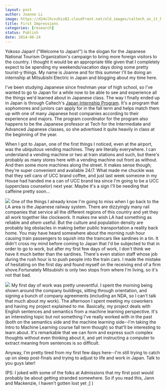 ```yaml
---
layout: post
author: Joanne Li
image: https://d24slhcvzhzz82.cloudfront.net/old_images/caltech_as_it_happens/6a0105349b8251970b01a73ddd626e970d.jpg
title: First Impressions
categories: [research]
status: Publish
date: 2014-06-24
---
```



Yokoso Japan! ("Welcome to Japan!") is the slogan for the Japanese National Tourism Organization's campaign to bring more foreign visitors to the country. I thought it would be an appropriate title given that I completely expect to be spending my weekends/vacation days doing some pretty tourist-y things. My name is Joanne and for this summer I'll be doing an internship at Mitsubishi Electric in Japan and blogging about my time here.

I've been studying Japanese since freshman year of high school, so I've wanted to go to Japan for a while now to be able to see and experience all the things we'd learned about in Japanese class. The way I finally ended up in Japan is through Caltech's [Japan Internship Program](https://www.hss.caltech.edu/content/JIP/overview). It's a program that sophomores and juniors can apply for in the fall term and helps match them up with one of many Japanese host companies according to their experience and majors. The program coordinator for the program also happens to be the Japanese professor at Tech for the Intermediate and Advanced Japanese classes, so she advertised it quite heavily in class at the beginning of the year.

When I got to Japan, one of the first things I noticed, even at the airport, was the ubiquitous vending machines. They are literally everywhere. I can understand a vending machine or two at train stations and such, but there's probably as many stores here with a vending machine out front as without. And then some more machines along the street. It makes sense though; they're super convenient and available 24/7. What made me chuckle was that they sell cans of UCC brand coffee, and just last week someone in my House had handed me a can of UCC brand tea since I'm going to be a UCC (upperclass counselor) next year. Maybe it's a sign I'll be needing that caffeine pretty soon...


![](https://d24slhcvzhzz82.cloudfront.net/old_images/6a0105349b8251970b01a73ddd61cd970d-500wi.jpg)
One of the things I already know I'm going to miss when I go back to the LA area is the Japanese railway system. There are dizzyingly many rail companies that service all the different regions of this country and yet they all work together like clockwork. It makes me wish LA had something as reliable and *ahem* useful. But the culture and population density are probably big obstacles in making better public transportation a reality back home. You may have heard somewhere about the morning rush hour causing train passengers to squish into the traincars like sardines in a tin. It didn't cross my mind before coming to Japan that I'd be subjected to that in order to go to work, but after my first few days of work, I don't think we have it much better than the sardines. There's even station staff whose job during the rush hour is to push people into the train cars. I made the mistake of hesitating on the first day and found myself on the receiving end of a firm shove.Fortunately Mitsubishi is only two stops from where I'm living, so it's not that bad.


![](https://d24slhcvzhzz82.cloudfront.net/old_images/6a01a511d0e278970c01a73ddd62e6970d-pi.jpg)
My first day of work was pretty uneventful. I spent the morning being shown around the company buildings, sitting through orientation, and signing a bunch of company agreements (including an NDA, so I can't talk that much about my work). The afternoon I spent meeting my coworkers and having my project explained to me. Basically, my project deals with English sentences and semantics from a machine learning perspective. It's an interesting topic but not something I've really worked with in the past (both on the semantics side and the machine learning side--I'm taking the Intro to Machine Learning course fall term though) so that'll be interesting to learn about. It's remarkable that we can form and express such complex thoughts without even thinking about it, and yet instructing a computer to extract meaning from sentences is so difficult.

Anyway, I'm pretty tired from my first few days here--I'm still trying to catch up on sleep post-finals and trying to adjust to life and work in Japan. Talk to you guys later!

(PS: I joked with some of the folks at Admissions that my first post would probably be about getting stranded somewhere. So if you read this, Jann and Mackenzie, I haven't gotten lost yet ;] )


